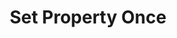 ---
title: Set Property Once
excerpt: >-
  Works just like "$set", except it will not overwrite existing property values.
  This is useful for properties like "First login date".
api:
  file: ingestion-api.json
  operationId: profile-set-property-once
deprecated: false
hidden: false
metadata:
  title: ''
  description: ''
  robots: index
next:
  description: ''
---